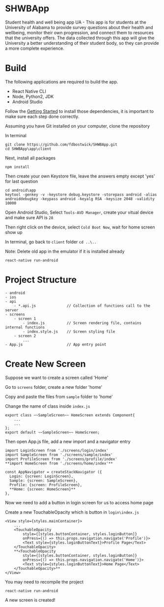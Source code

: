 # SHWBApp
Student health and well being app UA - 
This app is for students at the University of Alabama to provide survey questions about their health and wellbeing, monitor their own progression, and connect them to resources that the university offers. The data collected through this app will give the University a better understanding of their student body, so they can provide a more complete experience.   
# Build
The following applications are required to build the app.
- React Native CLI
- Node, Python2, JDK
- Android Studio

Follow the [Getting Started](https://facebook.github.io/react-native/docs/getting-started) to install those dependencies, it is important to make sure each step done correctly.

Assuming you have Git installed on your computer, clone the repository

In terminal
```
git clone https://github.com/fdbostwick/SHWBApp.git
cd SHWBApp\app\client
```

Next, install all packages
```
npm install
```

Then create your own Keystore file, leave the answers empty except 'yes' for last question
```
cd android\app
keytool -genkey -v -keystore debug.keystore -storepass android -alias androiddebugkey -keypass android -keyalg RSA -keysize 2048 -validity 10000
```

Open Android Studio, Select `Tools-AVD Manager`, create your vitual device and make sure API is `28`

Then right click on the device, select `Cold Boot Now`, wait for home screen show up

In terminal, go back to `client` folder `cd ..\..`

Note: Delete old app in the emulator if it is installed already
```
react-native run-android
```

# Project Structure
```
- android
- ios
- api
    - *.api.js              // Collection of functions call to the server
- screens
    - screen 1
        - index.js          // Screen rendering file, contains internal functions
        - index.style.js    // Screen styling file
    - screen 2
        ...
- App.js                    // App entry point
```

# Create New Screen
Suppose we want to create a screen called 'Home'

Go to `screens` folder, create a new folder 'home'

Copy and paste the files from `sample` folder to 'home'

Change the name of class inside `index.js`
```
export class ~~SampleScreen~~ HomeScreen extends Component{
    ...
    ...
};
export default ~~SampleScreen~~ HomeScreen;
```

Then open App.js file, add a new import and a navigator entry
```
import LoginScreen from './screens/login/index'
import SampleScreen from './screens/sample/index'
import ProfileScreen from './screens/profile/index'
**import HomeScreen from './screens/home/index'**

const AppNavigator = createStackNavigator ({
  Login: {screen: LoginScreen},
  Sample: {screen: SampleScreen},
  Profile: {screen: ProfileScreen},
  **Home: {screen: HomeScreen}**
},
```

Now we need to add a button in login screen for us to access home page

Create a new TouchableOpacity which is button in `login\index.js`
```
<View style={styles.mainContainer}>
    ...
    <TouchableOpacity
        style={[styles.buttonContainer, styles.loginButton]}
        onPress={() => this.props.navigation.navigate('Profile')}>
        <Text style={styles.loginButtonText}>Profile Page</Text>
    </TouchableOpacity>
    **<TouchableOpacity
        style={[styles.buttonContainer, styles.loginButton]}
        onPress={() => this.props.navigation.navigate('Home')}>
        <Text style={styles.loginButtonText}>Home Page</Text>
    </TouchableOpacity>**
</View>
```

You may need to recompile the project
```
react-native run-android
```

A new screen is created!